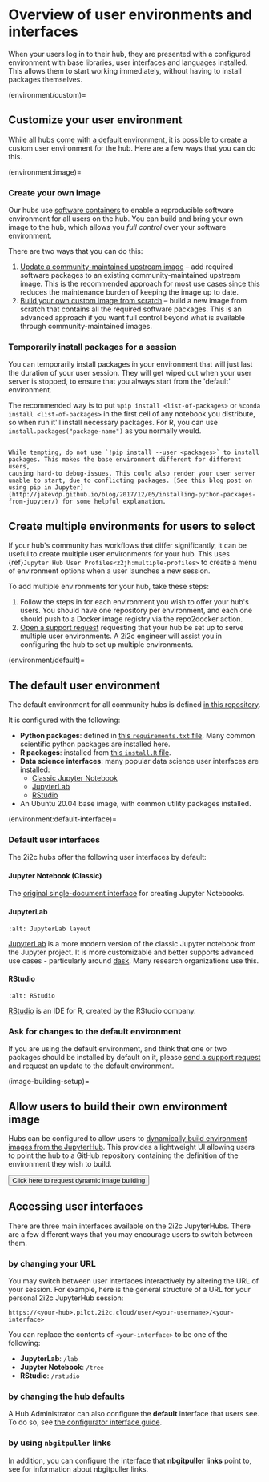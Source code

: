 # Overview of user environments and interfaces

When your users log in to their hub, they are presented with a
configured environment with base libraries, user interfaces and
languages installed. This allows them to start working immediately,
without having to install packages themselves.

(environment/custom)=
## Customize your user environment

While all hubs [come with a default environment](environment/default), it is possible to create a custom user environment for the hub. Here are a few ways that you can do this.

(environment:image)=
### Create your own image

Our hubs use [software containers](https://www.docker.com/resources/what-container/) to enable a reproducible 
software environment for all users on the hub. You can build and bring your own image to the hub, which allows you *full control* over your software environment.

There are two ways that you can do this:

1. [Update a community-maintained upstream image](./update-community-image.md) – add required software packages to an existing community-maintained upstream image. This is the recommended approach for most use cases since this reduces the maintenance burden of keeping the image up to date.
1. [Build your own custom image from scratch](./hub-user-image-template-guide.md) – build a new image from scratch that contains all the required software packages. This is an advanced approach if you want full control beyond what is available through community-maintained images.

### Temporarily install packages for a session

You can temporarily install packages in your environment that will
just last the duration of your user session. They will get wiped out
when your user server is stopped, to ensure that you always start from
the 'default' environment.

The recommended way is to put `%pip install <list-of-packages>` or
`%conda install <list-of-packages>` in the first cell of any notebook
you distribute, so when run it'll install necessary packages. For R,
you can use `install.packages("package-name")` as you normally would.

```{warning}

While tempting, do not use `!pip install --user <packages>` to install
packages. This makes the base environment different for different users,
causing hard-to debug-issues. This could also render your user server
unable to start, due to conflicting packages. [See this blog post on using pip in Jupyter](http://jakevdp.github.io/blog/2017/12/05/installing-python-packages-from-jupyter/) for some helpful explanation.
```

## Create multiple environments for users to select

If your hub's community has workflows that differ significantly, it can be useful to create multiple user environments for your hub.
This uses {ref}`Jupyter Hub User Profiles<z2jh:multiple-profiles>` to create a menu of environment options when a user launches a new session.

To add multiple environments for your hub, take these steps:

1. Follow the steps in [](environment:image) for each environment you wish to offer your hub's users.
   You should have one repository per environment, and each one should push to a Docker image registry via the repo2docker action.
2. [Open a support request](../../../support.md) requesting that your hub be set up to serve multiple user environments.
   A 2i2c engineer will assist you in configuring the hub to set up multiple environments.

(environment/default)=
## The default user environment

The default environment for all community hubs is defined [in this
repository](https://github.com/2i2c-org/2i2c-hubs-image).

It is configured with the following:

- **Python packages**: defined in [this `requirements.txt`
  file](https://github.com/2i2c-org/2i2c-hubs-image/blob/main/requirements.txt). Many common scientific python packages are installed here.
- **R packages**: installed from [this `install.R`
  file](https://github.com/2i2c-org/2i2c-hubs-image/blob/main/install.R).
- **Data science interfaces**: many popular data science user interfaces are installed:
  - [Classic Jupyter Notebook](https://github.com/jupyter/notebook/)
  - [JupyterLab](https://github.com/jupyterlab/jupyterlab/)
  - [RStudio](https://rstudio.com/)
- An Ubuntu 20.04 base image, with common utility packages installed.

(environment:default-interface)=
### Default user interfaces

The 2i2c hubs offer the following user interfaces by default:

#### Jupyter Notebook (Classic)

The [original single-document interface](https://jupyter-notebook.readthedocs.io/en/latest/) for creating Jupyter Notebooks.

#### JupyterLab


```{figure} ../../../images/jupyterlab.png
:alt: JupyterLab layout
```

[JupyterLab](https://github.com/jupyterlab/jupyterlab) is a more modern version of the classic Jupyter notebook from
the Jupyter project. It is more customizable and better supports advanced use cases - particularly around [dask](https://dask.org). Many
research organizations use this.

#### RStudio

```{figure} ../../../images/rstudio.png
:alt: RStudio
```

[RStudio](https://rstudio.com) is an IDE for R, created by the RStudio company.

### Ask for changes to the default environment

If you are using the default environment, and think that one or two packages should be installed by default on it, please [send a support request](../../../support.md) and request an update to the default environment.

(image-building-setup)=
## Allow users to build their own environment image

Hubs can be configured to allow users to [dynamically build environment images from the JupyterHub](#user:environment-building). This provides a lightweight UI allowing users to point the hub to a GitHub repository containing the definition of the environment they wish to build.

<button onclick="openWidget({subject:'Request dynamic image building for hub', type:'Feature Request'})">
   Click here to request dynamic image building
</button>

## Accessing user interfaces

There are three main interfaces available on the 2i2c JupyterHubs.
There are a few different ways that you may encourage users to switch between them.

### by changing your URL

You may switch between user interfaces interactively by altering the URL of your session.
For example, here is the general structure of a URL for your personal 2i2c JupyterHub session:

```
https://<your-hub>.pilot.2i2c.cloud/user/<your-username>/<your-interface>
```

You can replace the contents of `<your-interface>` to be one of the following:

- **JupyterLab**: `/lab`
- **Jupyter Notebook**: `/tree`
- **RStudio**: `/rstudio`

### by changing the hub defaults

A Hub Administrator can also configure the **default** interface that users see.
To do so, see [the configurator interface guide](configurator:interface).

### by using `nbgitpuller` links

In addition, you can configure the interface that **nbgitpuller links** point to, see [](content:nbgitpuller) for information about nbgitpuller links.
